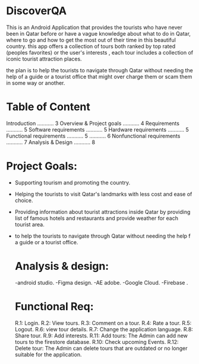 # DiscoverQA

This is an Android Application that provides the tourists who have never been in Qatar before or have a vague knowledge about what to do in Qatar, where to go and how to get the most out of their time in this beautiful country. this app offers a collection of tours both ranked by top rated (peoples favorites) or the user's interests , each tour includes a collection of iconic tourist attraction places.

the plan is to help the tourists to navigate through Qatar without needing the help of a guide or a tourist office that might over charge them or scam them in some way or another.

 # Table of Content
 
Introduction ........... 3
Overview & Project goals ........... 4
Requirements  ........... 5
 Software requirements  ........... 5
 Hardware requirements  ........... 5
 Functional requirements ........... 5
  ........... 6
 Nonfunctional requirements ........... 7
Analysis & Design ........... 8


# Project Goals:

-  Supporting tourism and promoting the country.
-  Helping the tourists to visit Qatar's landmarks with less cost and
   ease of choice.
-  Providing information about tourist attractions inside Qatar by providing
   list of famous hotels and restaurants and provide weather for each tourist
    area.
- to help the tourists to navigate through Qatar without needing the help f a
   guide or a tourist office.
   
   # Analysis & design:
   -android studio.
   -Figma design.
   -AE adobe.
   -Google Cloud.
   -Firebase .
   
  
  # Functional Req:
  R.1: Login.
  R.2: View tours.
  R.3: Comment on a tour.
  R.4: Rate a tour.
  R.5: Logout.
  R.6: view tour details.
  R.7: Change the application language.
  R.8: Share tour.
  R.9: Add interests.
  R.11: Add tours: The Admin can add new tours to the firestore database.
  R.10: Check upcoming Events.
  R.12: Delete tour: The Admin can delete tours that are outdated or no longer suitable
                     for the application.
  
  
   
   
   
